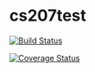 
# cs207test

[![Build Status](https://travis-ci.org/virgodi/cs207test.svg?branch=master)](https://travis-ci.org/virgodi/cs207test)

[![Coverage Status](https://coveralls.io/repos/github/virgodi/cs207test/badge.svg?branch=master)](https://coveralls.io/github/virgodi/cs207test?branch=master)